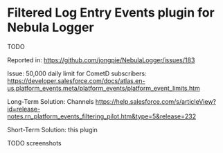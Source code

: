 # Filtered Log Entry Events plugin for Nebula Logger

TODO

Reported in: https://github.com/jongpie/NebulaLogger/issues/183

Issue: 50,000 daily limit for CometD subscribers: https://developer.salesforce.com/docs/atlas.en-us.platform_events.meta/platform_events/platform_event_limits.htm

Long-Term Solution: Channels https://help.salesforce.com/s/articleView?id=release-notes.rn_platform_events_filtering_pilot.htm&type=5&release=232

Short-Term Solution: this plugin

TODO screenshots